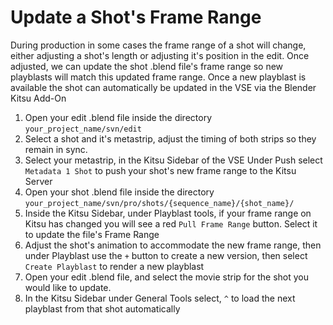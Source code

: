 # Update a Shot's Frame Range
During production in some cases the frame range of a shot will change, either adjusting a shot's length or adjusting it's position in the edit. Once adjusted, we can update the shot .blend file's frame range so new playblasts will match this updated frame range. Once a new playblast is available the shot can automatically be updated in the VSE via the Blender Kitsu Add-On

1. Open your edit .blend file inside the directory `your_project_name/svn/edit`
2. Select a shot and it's metastrip, adjust the timing of both strips so they remain in sync.
3. Select your metastrip, in the Kitsu Sidebar of the VSE Under Push select `Metadata 1 Shot` to push your shot's new frame range to the Kitsu Server
4. Open your shot .blend file inside the directory
	`your_project_name/svn/pro/shots/{sequence_name}/{shot_name}/`
5. Inside the Kitsu Sidebar, under Playblast tools, if your frame range on Kitsu has changed you will see a red `Pull Frame Range` button. Select it to update the file's Frame Range
6. Adjust the shot's animation to accommodate the new frame range, then under Playblast use the `+` button to create a new version, then select `Create Playblast` to render a new playblast
7. Open your edit .blend file, and select the movie strip for the shot you would like to update.
8. In the Kitsu Sidebar under General Tools select, `^` to load the next playblast from that shot automatically
